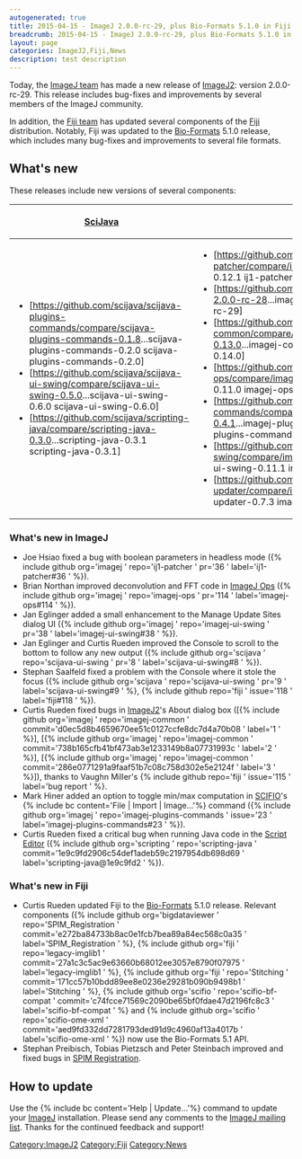```yaml
---
autogenerated: true
title: 2015-04-15 - ImageJ 2.0.0-rc-29, plus Bio-Formats 5.1.0 in Fiji
breadcrumb: 2015-04-15 - ImageJ 2.0.0-rc-29, plus Bio-Formats 5.1.0 in Fiji
layout: page
categories: ImageJ2,Fiji,News
description: test description
---
```


Today, the [ImageJ team](Contributors "wikilink") has made a new release of [ImageJ2](ImageJ2 "wikilink"): version 2.0.0-rc-29. This release includes bug-fixes and improvements by several members of the ImageJ community.

In addition, the [Fiji team](Contributors "wikilink") has updated several components of the [Fiji](Fiji "wikilink") distribution. Notably, Fiji was updated to the [Bio-Formats](Bio-Formats "wikilink") 5.1.0 release, which includes many bug-fixes and improvements to several file formats.

## What's new

These releases include new versions of several components:

<table>
<thead>
<tr class="header">
<th><p><a href="https://github.com/scijava">SciJava</a></p></th>
<th><p><a href="https://github.com/imagej">ImageJ</a></p></th>
<th><p><a href="https://github.com/fiji">Fiji</a></p></th>
</tr>
</thead>
<tbody>
<tr class="odd">
<td><ul>
<li>[<a href="https://github.com/scijava/scijava-plugins-commands/compare/scijava-plugins-commands-0.1.8">https://github.com/scijava/scijava-plugins-commands/compare/scijava-plugins-commands-0.1.8</a>...scijava-plugins-commands-0.2.0 scijava-plugins-commands-0.2.0]</li>
<li>[<a href="https://github.com/scijava/scijava-ui-swing/compare/scijava-ui-swing-0.5.0">https://github.com/scijava/scijava-ui-swing/compare/scijava-ui-swing-0.5.0</a>...scijava-ui-swing-0.6.0 scijava-ui-swing-0.6.0]</li>
<li>[<a href="https://github.com/scijava/scripting-java/compare/scripting-java-0.3.0">https://github.com/scijava/scripting-java/compare/scripting-java-0.3.0</a>...scripting-java-0.3.1 scripting-java-0.3.1]</li>
</ul></td>
<td><ul>
<li>[<a href="https://github.com/imagej/ij1-patcher/compare/ij1-patcher-0.12.0">https://github.com/imagej/ij1-patcher/compare/ij1-patcher-0.12.0</a>...ij1-patcher-0.12.1 ij1-patcher-0.12.1]</li>
<li>[<a href="https://github.com/imagej/imagej/compare/imagej-2.0.0-rc-28">https://github.com/imagej/imagej/compare/imagej-2.0.0-rc-28</a>...imagej-2.0.0-rc-29 imagej-2.0.0-rc-29]</li>
<li>[<a href="https://github.com/imagej/imagej-common/compare/imagej-common-0.13.0">https://github.com/imagej/imagej-common/compare/imagej-common-0.13.0</a>...imagej-common-0.14.0 imagej-common-0.14.0]</li>
<li>[<a href="https://github.com/imagej/imagej-ops/compare/imagej-ops-0.10.0">https://github.com/imagej/imagej-ops/compare/imagej-ops-0.10.0</a>...imagej-ops-0.11.0 imagej-ops-0.11.0]</li>
<li>[<a href="https://github.com/imagej/imagej-plugins-commands/compare/imagej-plugins-commands-0.4.1">https://github.com/imagej/imagej-plugins-commands/compare/imagej-plugins-commands-0.4.1</a>...imagej-plugins-commands-0.5.0 imagej-plugins-commands-0.5.0]</li>
<li>[<a href="https://github.com/imagej/imagej-ui-swing/compare/imagej-ui-swing-0.11.0">https://github.com/imagej/imagej-ui-swing/compare/imagej-ui-swing-0.11.0</a>...imagej-ui-swing-0.11.1 imagej-ui-swing-0.11.1]</li>
<li>[<a href="https://github.com/imagej/imagej-updater/compare/imagej-updater-0.7.2">https://github.com/imagej/imagej-updater/compare/imagej-updater-0.7.2</a>...imagej-updater-0.7.3 imagej-updater-0.7.3]</li>
</ul></td>
<td><p>style=vertical-align: top" |</p>
<ul>
<li>[<a href="https://github.com/scifio/scifio-bf-compat/compare/scifio-bf-compat-1.11.0">https://github.com/scifio/scifio-bf-compat/compare/scifio-bf-compat-1.11.0</a>...scifio-bf-compat-2.0.0 scifio-bf-compat-2.0.0]</li>
<li>[<a href="https://github.com/scifio/scifio-cli/compare/scifio-cli-0.3.1">https://github.com/scifio/scifio-cli/compare/scifio-cli-0.3.1</a>...scifio-cli-0.3.2 scifio-cli-0.3.2]</li>
<li>[<a href="https://github.com/scifio/scifio-hdf5/compare/scifio-hdf5-0.1.0">https://github.com/scifio/scifio-hdf5/compare/scifio-hdf5-0.1.0</a>...scifio-hdf5-0.1.1 scifio-hdf5-0.1.1]</li>
<li>[<a href="https://github.com/scifio/scifio-ome-xml/compare/scifio-ome-xml-0.12.0">https://github.com/scifio/scifio-ome-xml/compare/scifio-ome-xml-0.12.0</a>...scifio-ome-xml-0.13.0 scifio-ome-xml-0.13.0]</li>
<li>[<a href="https://github.com/fiji/legacy-imglib1/compare/c475242394a7f59a4d857fe71d29068c611e3211">https://github.com/fiji/legacy-imglib1/compare/c475242394a7f59a4d857fe71d29068c611e3211</a>...legacy-imglib1-1.1.4-DEPRECATED legacy-imglib1-1.1.4-DEPRECATED]</li>
<li>[<a href="https://github.com/fiji/Stitching/compare/64bab29dfdc4d0bdcd014df7384f18077730400d">https://github.com/fiji/Stitching/compare/64bab29dfdc4d0bdcd014df7384f18077730400d</a>...Stitching_-3.0.2 Stitching_-3.0.2]</li>
<li>[<a href="https://github.com/bigdataviewer/SPIM_Registration/compare/SPIM_Registration-2.1.9">https://github.com/bigdataviewer/SPIM_Registration/compare/SPIM_Registration-2.1.9</a>...SPIM_Registration-2.1.10 SPIM_Registration-2.1.10]</li>
</ul></td>
</tr>
</tbody>
</table>

### What's new in ImageJ

  - Joe Hsiao fixed a bug with boolean parameters in headless mode ({% include github org='imagej ' repo='ij1-patcher ' pr='36 ' label='ij1-patcher\#36 ' %}).
  - Brian Northan improved deconvolution and FFT code in [ImageJ Ops](ImageJ_Ops "wikilink") ({% include github org='imagej ' repo='imagej-ops ' pr='114 ' label='imagej-ops\#114 ' %}).
  - Jan Eglinger added a small enhancement to the Manage Update Sites dialog UI ({% include github org='imagej ' repo='imagej-ui-swing ' pr='38 ' label='imagej-ui-swing\#38 ' %}).
  - Jan Eglinger and Curtis Rueden improved the Console to scroll to the bottom to follow any new output ({% include github org='scijava ' repo='scijava-ui-swing ' pr='8 ' label='scijava-ui-swing\#8 ' %}).
  - Stephan Saalfeld fixed a problem with the Console where it stole the focus ({% include github org='scijava ' repo='scijava-ui-swing ' pr='9 ' label='scijava-ui-swing\#9 ' %}, {% include github repo='fiji ' issue='118 ' label='fiji\#118 ' %}).
  - Curtis Rueden fixed bugs in [ImageJ2](ImageJ2 "wikilink")'s About dialog box (\[{% include github org='imagej ' repo='imagej-common ' commit='d0ec5d8b4659670ee51c0127ccfe8dc7d4a70b08 ' label='1 ' %}\], \[{% include github org='imagej ' repo='imagej-common ' commit='738b165cfb41bf473ab3e1233149b8a07731993c ' label='2 ' %}\], \[{% include github org='imagej ' repo='imagej-common ' commit='286e0771291a9faaf51b7c08c758d302e5e2124f ' label='3 ' %}\]), thanks to Vaughn Miller's {% include github repo='fiji ' issue='115 ' label='bug report ' %}.
  - Mark Hiner added an option to toggle min/max computation in [SCIFIO](SCIFIO "wikilink")'s {% include bc content='File | Import | Image...'%} command ({% include github org='imagej ' repo='imagej-plugins-commands ' issue='23 ' label='imagej-plugins-commands\#23 ' %}).
  - Curtis Rueden fixed a critical bug when running Java code in the [Script Editor](Script_Editor "wikilink") ({% include github org='scripting ' repo='scripting-java ' commit='1e9c9fd2906c54def1adeb59c2197954db698d69 ' label='scripting-java@1e9c9fd2 ' %}).

### What's new in Fiji

  - Curtis Rueden updated Fiji to the [Bio-Formats](Bio-Formats "wikilink") 5.1.0 release. Relevant components ({% include github org='bigdataviewer ' repo='SPIM\_Registration ' commit='e272ba84733b8ac0e1fcb7bea89a84ec568c0a35 ' label='SPIM\_Registration ' %}, {% include github org='fiji ' repo='legacy-imglib1 ' commit='27a1c3c5ac9e63660b68012ee3057e8790f07975 ' label='legacy-imglib1 ' %}, {% include github org='fiji ' repo='Stitching ' commit='171cc57b10bdd89ee8e0236e29281b090b9498b1 ' label='Stitching ' %}, {% include github org='scifio ' repo='scifio-bf-compat ' commit='c74fcce71569c2090be65bf0fdae47d2196fc8c3 ' label='scifio-bf-compat ' %} and {% include github org='scifio ' repo='scifio-ome-xml ' commit='aed9fd332dd7281793ded91d9c4960af13a4017b ' label='scifio-ome-xml ' %}) now use the Bio-Formats 5.1 API.
  - Stephan Preibisch, Tobias Pietzsch and Peter Steinbach improved and fixed bugs in [SPIM Registration](SPIM_Registration "wikilink").

## How to update

Use the {% include bc content='Help | Update...'%} command to update your [ImageJ](ImageJ "wikilink") installation. Please send any comments to the [ImageJ mailing list](Mailing_Lists "wikilink"). Thanks for the continued feedback and support\!

[Category:ImageJ2](Category_ImageJ2 "wikilink") [Category:Fiji](Category_Fiji "wikilink") [Category:News](Category_News "wikilink")
